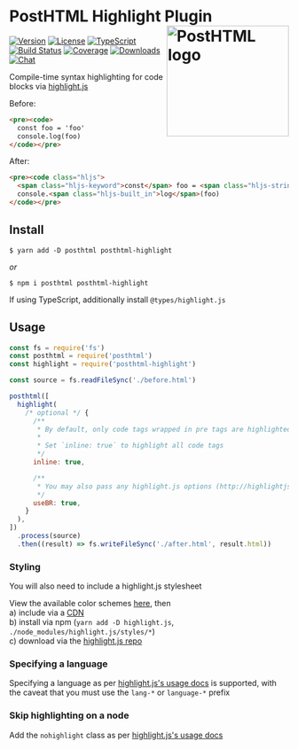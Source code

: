 # PostHTML Highlight Plugin <img align="right" width="220" height="200" title="PostHTML logo" src="http://posthtml.github.io/posthtml/logo.svg">

[![Version][npm-version-shield]][npm]
[![License][wtfpl-shield]][wtfpl]
[![TypeScript][typescript-shield]][typescript]
[![Build Status][build-status-shield]][build-status]
[![Coverage][codecov-shield]][codecov]
[![Downloads][npm-stats-shield]][npm-stats]
[![Chat][gitter-shield]][gitter]

Compile-time syntax highlighting for code blocks via [highlight.js][]

Before:

```html
<pre><code>
  const foo = 'foo'
  console.log(foo)
</code></pre>
```

After:

```html
<pre><code class="hljs">
  <span class="hljs-keyword">const</span> foo = <span class="hljs-string">'foo'</span>
  console.<span class="hljs-built_in">log</span>(foo)
</code></pre>
```

## Install

```
$ yarn add -D posthtml posthtml-highlight
```

_or_

```
$ npm i posthtml posthtml-highlight
```

If using TypeScript, additionally install `@types/highlight.js`

## Usage

```js
const fs = require('fs')
const posthtml = require('posthtml')
const highlight = require('posthtml-highlight')

const source = fs.readFileSync('./before.html')

posthtml([
  highlight(
    /* optional */ {
      /**
       * By default, only code tags wrapped in pre tags are highlighted (i.e. <pre><code><code/><pre/>)
       *
       * Set `inline: true` to highlight all code tags
       */
      inline: true,

      /**
       * You may also pass any highlight.js options (http://highlightjs.readthedocs.io/en/latest/api.html#configure-options)
       */
      useBR: true,
    }
  ),
])
  .process(source)
  .then((result) => fs.writeFileSync('./after.html', result.html))
```

### Styling

You will also need to include a highlight.js stylesheet

View the available color schemes [here](https://highlightjs.org/static/demo/), then  
a) include via a [CDN](https://cdnjs.com/libraries/highlight.js)  
b) install via npm (`yarn add -D highlight.js`, `./node_modules/highlight.js/styles/*`)  
c) download via the [highlight.js repo](https://github.com/isagalaev/highlight.js/tree/master/src/styles)

### Specifying a language

Specifying a language as per [highlight.js's usage docs][] is supported, with the caveat that you must use the `lang-*` or `language-*` prefix

### Skip highlighting on a node

Add the `nohighlight` class as per [highlight.js's usage docs][]

[highlight.js]: https://highlightjs.org/
[highlight.js's usage docs]: https://highlightjs.org/usage/
[npm]: https://www.npmjs.com/package/posthtml-highlight
[npm-version-shield]: https://img.shields.io/npm/v/posthtml-highlight.svg
[npm-stats]: http://npm-stat.com/charts.html?package=posthtml-highlight&author=&from=&to=
[npm-stats-shield]: https://img.shields.io/npm/dt/posthtml-highlight.svg?maxAge=2592000
[typescript]: https://www.typescriptlang.org/
[typescript-shield]: https://img.shields.io/badge/definitions-TypeScript-blue.svg
[build-status]: https://github.com/posthtml/posthtml-highlight/actions/workflows/nodejs.yml
[build-status-shield]: https://img.shields.io/github/workflow/status/posthtml/posthtml-highlight/Node%20CI/master
[codecov]: https://codecov.io/gh/posthtml/posthtml-highlight
[codecov-shield]: https://img.shields.io/codecov/c/github/posthtml/posthtml-highlight.svg
[gitter]: https://gitter.im/posthtml/posthtml
[gitter-shield]: https://badges.gitter.im/posthtml/posthtml.svg
[wtfpl]: ./LICENSE.md
[wtfpl-shield]: https://img.shields.io/npm/l/posthtml-highlight.svg
